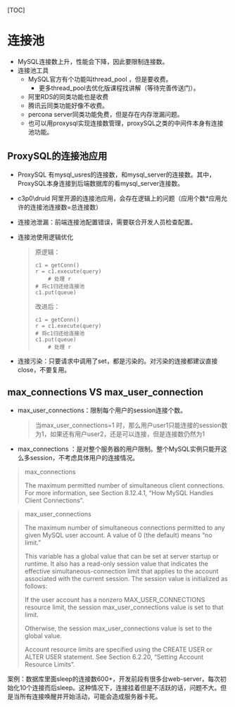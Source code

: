 [TOC]

# 连接池

- MySQL连接数上升，性能会下降，因此要限制连接数。
- 连接池工具
  - MySQL官方有个功能叫thread_pool ，但是要收费。
    - 更多thread_pool去优化版课程找讲解（等待完善传送门）。
  - 阿里RDS的同类功能也是收费
  - 腾讯云同类功能好像不收费。
  - percona server同类功能免费，但是存在内存泄漏问题。
  - 也可以用proxysql实现连接数管理，proxySQL之类的中间件本身有连接池功能。

## ProxySQL的连接池应用

- ProxySQL 有mysql_usres的连接数，和mysql_server的连接数。其中，ProxySQL本身连接到后端数据库的看mysql_server连接数。

- c3p0\druid 阿里开源的连接池应用，会存在逻辑上的问题（应用个数*应用允许的连接池连接数=总连接数）

- 连接池泄漏：前端连接池配置错误，需要联合开发人员检查配置。

- 连接池使用逻辑优化

  > 原逻辑：
  >
  > ```
  > c1 = getConn()
  > r = c1.execute(query)
  > 	# 处理 r
  > # 将c1归还给连接池
  > c1.put(queue)
  > ```
  >
  > 改进后：
  >
  > ```
  > c1 = getConn()
  > r = c1.execute(query)
  > # 将c1归还给连接池
  > c1.put(queue)
  > 	# 处理 r
  > ```

  

- 连接污染：只要请求中调用了set，都是污染的。对污染的连接都建议直接close，不要复用。



## max_connections VS max_user_connection

- max_user_connections：限制每个用户的session连接个数。

  > 当max_user_connections=1 时，那么用户user1只能连接的session数为1，如果还有用户user2，还是可以连接，但是连接数仍然为1

- max_connections ：是对整个服务器的用户限制。整个MySQL实例只能开这么多session，不考虑具体用户的连接情况。

>  max_connections
>
> The maximum permitted number of simultaneous client connections. For more information, see Section 8.12.4.1, “How MySQL Handles Client Connections”.

>  max_user_connections
>
> The maximum number of simultaneous connections permitted to any given MySQL user account. A value of 0 (the default) means “no limit.”
>
> This variable has a global value that can be set at server startup or runtime. It also has a read-only session value that indicates the effective simultaneous-connection limit that applies to the account associated with the current session. The session value is initialized as follows:
>
> If the user account has a nonzero MAX_USER_CONNECTIONS resource limit, the session max_user_connections value is set to that limit.
>
> Otherwise, the session max_user_connections value is set to the global value.
>
> Account resource limits are specified using the CREATE USER or ALTER USER statement. See Section 6.2.20, “Setting Account Resource Limits”.





案例：数据库里面sleep的连接数600+，开发前段有很多台web-server，每次初始化10个连接而后sleep。这种情况下，连接挂着但是不活跃的话，问题不大。但是当所有连接唤醒并开始活动，可能会造成服务器卡死。

